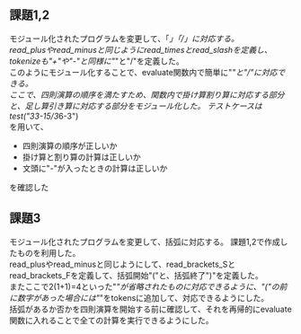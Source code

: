 ## 課題1,2
モジュール化されたプログラムを変更して、「*」「/」に対応する。
<br>
read_plusやread_minusと同じようにread_timesとread_slashを定義し、tokenizeも"+"や"-"と同様に"*"と"/"を定義した。
<br>
このようにモジュール化することで、evaluate関数内で簡単に"*"と"/"に対応できる。
<br>
ここで、四則演算の順序を満たすため、関数内で掛け算割り算に対応する部分と、足し算引き算に対応する部分をモジュール化した。
テストケースは
<br>
test("33-15/3*6-3")
<br>
を用いて、
- 四則演算の順序が正しいか
- 掛け算と割り算の計算は正しいか
- 文頭に"-"が入ったときの計算は正しいか

を確認した

## 課題3
モジュール化されたプログラムを変更して、括弧に対応する。
課題1,2で作成したものを利用した。
<br>
read_plusやread_minusと同じようにして、read_brackets_Sとread_brackets_Fを定義して、括弧開始"("と、括弧終了")"を定義した。
<br>
またここで2(1+1)=4といった"*"が省略されたものに対応できるように、"("の前に数字があった場合には"*"をtokensに追加して、対応できるようにした。
<br>
括弧があるか否かを四則演算を開始する前に確認して、それを再帰的にevaluate関数に入れることで全ての計算を実行できるようにした。
